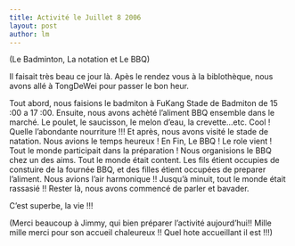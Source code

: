 ```yaml
---
title: Activité le Juillet 8 2006  
layout: post
author: lm
---
```

<p>(Le Badminton, La notation et Le BBQ)</p>
<p>Il faisait très beau ce jour là.  Apès le rendez vous à la biblothèque, nous avons allé à TongDeWei pour passer le bon heur.</p>
<p>Tout abord, nous faisions le badmiton à FuKang Stade de Badmiton de 15 :00 a 17 :00. Ensuite, nous avons achèté l’aliment BBQ ensemble dans le marché.  Le poulet, le saucisson, le melon d’eau, la crevette...etc.  Cool ! Quelle l’abondante nourriture !!!  Et après, nous avons visité le stade de natation.  Nous avions le temps heureux ! En Fin, Le BBQ ! Le role vient ! Tout le monde participait dans la préparation !  Nous organisions le BBQ chez un des aims.  Tout le monde était content.  Les fils étient occupies de constuire de la fournée BBQ, et des filles étient occupées de preparer l’aliment. Nous avions l’air harmonique !!  Jusqu’à minuit, tout le monde était rassasié !! Rester là, nous avons commencé de parler et bavader. </p>
<p>C’est superbe, la vie !!!</p>
<p>(Merci beaucoup à Jimmy, qui bien préparer l’activité aujourd’hui!! Mille mille merci pour son accueil chaleureux !! Quel hote accueillant il est !!!)</p>
